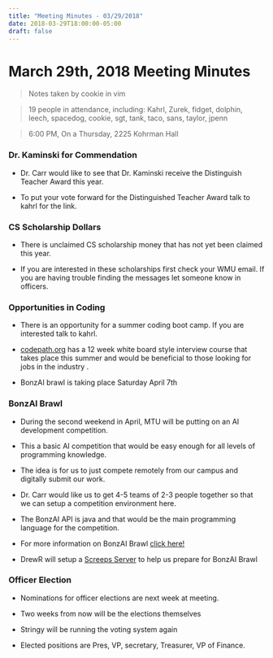 ```yaml
---
title: "Meeting Minutes - 03/29/2018"
date: 2018-03-29T18:00:00-05:00
draft: false
---
```


# March 29th, 2018 Meeting Minutes
> Notes taken by cookie in vim

> 19 people in attendance, including: Kahrl, Zurek, fidget, dolphin, leech, spacedog, cookie, sgt, tank, taco, sans, taylor, jpenn

> 6:00 PM, On a Thursday, 2225 Kohrman Hall

### Dr. Kaminski for Commendation

- Dr. Carr would like to see that Dr. Kaminski receive the Distinguish Teacher Award this year.

- To put your vote forward for the Distinguished Teacher Award talk to kahrl for the link.

### CS Scholarship Dollars

- There is unclaimed CS scholarship money that has not yet been claimed this year.

- If you are interested in these scholarships first check your WMU email. If you are having trouble finding the messages let someone know in officers.  

### Opportunities in Coding 

- There is an opportunity for a summer coding boot camp. If you are interested talk to kahrl.

- [codepath.org](codepath.org) has a 12 week white board style interview course that takes place this summer and would be beneficial to those looking for jobs in the industry .

- BonzAI brawl is taking place Saturday April 7th

### BonzAI Brawl

- During the second weekend in April, MTU will be putting on an AI development competition.

- This a basic AI competition that would be easy enough for all levels of programming knowledge.

- The idea is for us to just compete remotely from our campus and digitally submit our work.

- Dr. Carr would like us to get 4-5 teams of 2-3 people together so that we can setup a competition environment here.

- The BonzAI API is java and that would be the main programming language for the competition.

- For more information on BonzAI Brawl [click here!](http://bonzai.cs.mtu.edu/)

- DrewR will setup a [Screeps Server](https://github.com/screeps/screeps) to help us prepare for BonzAI Brawl

### Officer Election

- Nominations for officer elections are next week at meeting.

- Two weeks from now will be the elections themselves

- Stringy will be running the  voting system again

- Elected positions are Pres, VP, secretary, Treasurer, VP of Finance.




